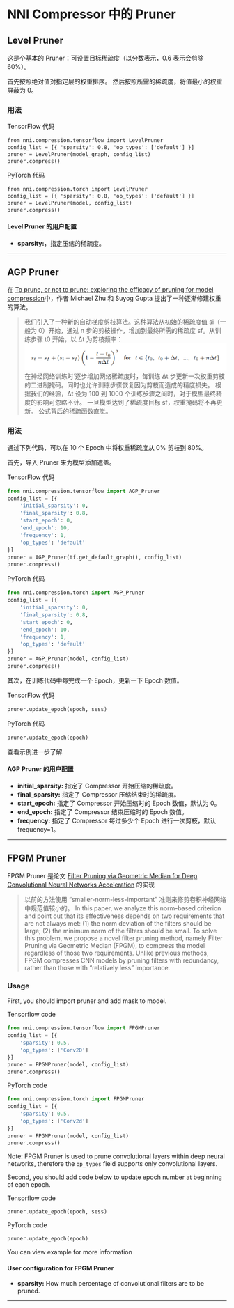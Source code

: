 NNI Compressor 中的 Pruner
===

## Level Pruner

这是个基本的 Pruner：可设置目标稀疏度（以分数表示，0.6 表示会剪除 60%）。

首先按照绝对值对指定层的权重排序。 然后按照所需的稀疏度，将值最小的权重屏蔽为 0。

### 用法

TensorFlow 代码
```
from nni.compression.tensorflow import LevelPruner
config_list = [{ 'sparsity': 0.8, 'op_types': ['default'] }]
pruner = LevelPruner(model_graph, config_list)
pruner.compress()
```

PyTorch 代码
```
from nni.compression.torch import LevelPruner
config_list = [{ 'sparsity': 0.8, 'op_types': ['default'] }]
pruner = LevelPruner(model, config_list)
pruner.compress()
```

#### Level Pruner 的用户配置
* **sparsity:**，指定压缩的稀疏度。

***

## AGP Pruner
在 [To prune, or not to prune: exploring the efficacy of pruning for model compression](https://arxiv.org/abs/1710.01878)中，作者 Michael Zhu 和 Suyog Gupta 提出了一种逐渐修建权重的算法。
> 我们引入了一种新的自动梯度剪枝算法。这种算法从初始的稀疏度值 si（一般为 0）开始，通过 n 步的剪枝操作，增加到最终所需的稀疏度 sf。从训练步骤 t0 开始，以 ∆t 为剪枝频率： ![](../../img/agp_pruner.png) 在神经网络训练时‘逐步增加网络稀疏度时，每训练  ∆t 步更新一次权重剪枝的二进制掩码。同时也允许训练步骤恢复因为剪枝而造成的精度损失。 根据我们的经验，∆t 设为 100 到 1000 个训练步骤之间时，对于模型最终精度的影响可忽略不计。 一旦模型达到了稀疏度目标 sf，权重掩码将不再更新。 公式背后的稀疏函数直觉。

### 用法
通过下列代码，可以在 10 个 Epoch 中将权重稀疏度从 0% 剪枝到 80%。

首先，导入 Pruner 来为模型添加遮盖。

TensorFlow 代码
```python
from nni.compression.tensorflow import AGP_Pruner
config_list = [{
    'initial_sparsity': 0,
    'final_sparsity': 0.8,
    'start_epoch': 0,
    'end_epoch': 10,
    'frequency': 1,
    'op_types': 'default'
}]
pruner = AGP_Pruner(tf.get_default_graph(), config_list)
pruner.compress()
```
PyTorch 代码
```python
from nni.compression.torch import AGP_Pruner
config_list = [{
    'initial_sparsity': 0,
    'final_sparsity': 0.8,
    'start_epoch': 0,
    'end_epoch': 10,
    'frequency': 1,
    'op_types': 'default'
}]
pruner = AGP_Pruner(model, config_list)
pruner.compress()
```

其次，在训练代码中每完成一个 Epoch，更新一下 Epoch 数值。

TensorFlow 代码
```python
pruner.update_epoch(epoch, sess)
```
PyTorch 代码
```python
pruner.update_epoch(epoch)
```
查看示例进一步了解

#### AGP Pruner 的用户配置
* **initial_sparsity:** 指定了 Compressor 开始压缩的稀疏度。
* **final_sparsity:** 指定了 Compressor 压缩结束时的稀疏度。
* **start_epoch:** 指定了 Compressor 开始压缩时的 Epoch 数值，默认为 0。
* **end_epoch:** 指定了 Compressor 结束压缩时的 Epoch 数值。
* **frequency:** 指定了 Compressor 每过多少个 Epoch 进行一次剪枝，默认 frequency=1。

***

## FPGM Pruner
FPGM Pruner 是论文 [Filter Pruning via Geometric Median for Deep Convolutional Neural Networks Acceleration](https://arxiv.org/pdf/1811.00250.pdf) 的实现
> 以前的方法使用 “smaller-norm-less-important” 准则来修剪卷积神经网络中规范值较小的。 In this paper, we analyze this norm-based criterion and point out that its effectiveness depends on two requirements that are not always met: (1) the norm deviation of the filters should be large; (2) the minimum norm of the filters should be small. To solve this problem, we propose a novel filter pruning method, namely Filter Pruning via Geometric Median (FPGM), to compress the model regardless of those two requirements. Unlike previous methods, FPGM compresses CNN models by pruning filters with redundancy, rather than those with “relatively less” importance.

### Usage
First, you should import pruner and add mask to model.

Tensorflow code
```python
from nni.compression.tensorflow import FPGMPruner
config_list = [{
    'sparsity': 0.5,
    'op_types': ['Conv2D']
}]
pruner = FPGMPruner(model, config_list)
pruner.compress()
```
PyTorch code
```python
from nni.compression.torch import FPGMPruner
config_list = [{
    'sparsity': 0.5,
    'op_types': ['Conv2d']
}]
pruner = FPGMPruner(model, config_list)
pruner.compress()
```
Note: FPGM Pruner is used to prune convolutional layers within deep neural networks, therefore the `op_types` field supports only convolutional layers.

Second, you should add code below to update epoch number at beginning of each epoch.

Tensorflow code
```python
pruner.update_epoch(epoch, sess)
```
PyTorch code
```python
pruner.update_epoch(epoch)
```
You can view example for more information

#### User configuration for FPGM Pruner
* **sparsity:** How much percentage of convolutional filters are to be pruned.

***
